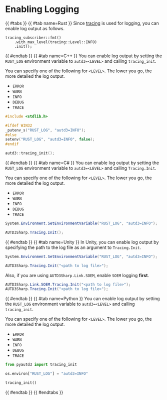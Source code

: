 # Enabling Logging

{{ #tabs }}
{{ #tab name=Rust }}
Since [tracing](https://github.com/tokio-rs/tracing) is used for logging, you can enable log output as follows.

```rust,edition2024
tracing_subscriber::fmt()
    .with_max_level(tracing::Level::INFO)
    .init();
```
{{ #endtab }}
{{ #tab name=C++ }}
You can enable log output by setting the `RUST_LOG` environment variable to `autd3=<LEVEL>` and calling `tracing_init`.

You can specify one of the following for `<LEVEL>`. The lower you go, the more detailed the log output.
- `ERROR`
- `WARN`
- `INFO`
- `DEBUG`
- `TRACE`

```cpp
#include <stdlib.h>

#ifdef WIN32
_putenv_s("RUST_LOG", "autd3=INFO");
#else
setenv("RUST_LOG", "autd3=INFO", false);
#endif

autd3::tracing_init();
```
{{ #endtab }}
{{ #tab name=C# }}
You can enable log output by setting the `RUST_LOG` environment variable to `autd3=<LEVEL>` and calling `Tracing.Init`.

You can specify one of the following for `<LEVEL>`. The lower you go, the more detailed the log output.
- `ERROR`
- `WARN`
- `INFO`
- `DEBUG`
- `TRACE`

```cs
System.Environment.SetEnvironmentVariable("RUST_LOG", "autd3=INFO");

AUTD3Sharp.Tracing.Init();
```
{{ #endtab }}
{{ #tab name=Unity }}
In Unity, you can enable log output by specifying the path to the log file as an argument to `Tracing.Init`.

```cs
System.Environment.SetEnvironmentVariable("RUST_LOG", "autd3=INFO");

AUTD3Sharp.Tracing.Init("<path to log file>");
```

Also, if you are using `AUTD3Sharp.Link.SOEM`, enable `SOEM` logging **first**.

```cs
AUTD3Sharp.Link.SOEM.Tracing.Init("<path to log file>");
AUTD3Sharp.Tracing.Init("<path to log file>");
```
{{ #endtab }}
{{ #tab name=Python }}
You can enable log output by setting the `RUST_LOG` environment variable to `autd3=<LEVEL>` and calling `tracing_init`.

You can specify one of the following for `<LEVEL>`. The lower you go, the more detailed the log output.
- `ERROR`
- `WARN`
- `INFO`
- `DEBUG`
- `TRACE`

```python
from pyautd3 import tracing_init

os.environ["RUST_LOG"] = "autd3=INFO"

tracing_init()
```
{{ #endtab }}
{{ #endtabs }}
